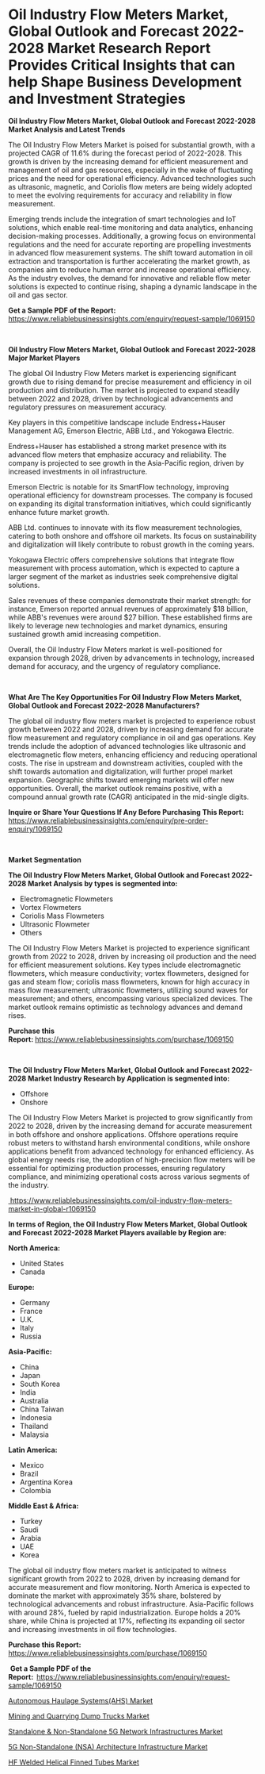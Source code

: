 <p><h1>Oil Industry Flow Meters Market, Global Outlook and Forecast 2022-2028 Market Research Report Provides Critical Insights that can help Shape Business Development and Investment Strategies</h1></p><p><strong>Oil Industry Flow Meters Market, Global Outlook and Forecast 2022-2028 Market Analysis and Latest Trends</strong></p>
<p><p>The Oil Industry Flow Meters Market is poised for substantial growth, with a projected CAGR of 11.6% during the forecast period of 2022-2028. This growth is driven by the increasing demand for efficient measurement and management of oil and gas resources, especially in the wake of fluctuating prices and the need for operational efficiency. Advanced technologies such as ultrasonic, magnetic, and Coriolis flow meters are being widely adopted to meet the evolving requirements for accuracy and reliability in flow measurement.</p><p>Emerging trends include the integration of smart technologies and IoT solutions, which enable real-time monitoring and data analytics, enhancing decision-making processes. Additionally, a growing focus on environmental regulations and the need for accurate reporting are propelling investments in advanced flow measurement systems. The shift toward automation in oil extraction and transportation is further accelerating the market growth, as companies aim to reduce human error and increase operational efficiency. As the industry evolves, the demand for innovative and reliable flow meter solutions is expected to continue rising, shaping a dynamic landscape in the oil and gas sector.</p></p>
<p><strong>Get a Sample PDF of the Report:&nbsp;</strong> <a href="https://www.reliablebusinessinsights.com/enquiry/request-sample/1069150?utm_campaign=48&utm_medium=2&utm_source=Github&utm_content=ia&utm_term=11102024&utm_id=oil-industry-flow-meters-market-global-outlook-and-forecast-2022-2028">https://www.reliablebusinessinsights.com/enquiry/request-sample/1069150</a></p>
<p>&nbsp;</p>
<p><strong>Oil Industry Flow Meters Market, Global Outlook and Forecast 2022-2028 Major Market Players</strong></p>
<p><p>The global Oil Industry Flow Meters market is experiencing significant growth due to rising demand for precise measurement and efficiency in oil production and distribution. The market is projected to expand steadily between 2022 and 2028, driven by technological advancements and regulatory pressures on measurement accuracy.</p><p>Key players in this competitive landscape include Endress+Hauser Management AG, Emerson Electric, ABB Ltd., and Yokogawa Electric. </p><p>Endress+Hauser has established a strong market presence with its advanced flow meters that emphasize accuracy and reliability. The company is projected to see growth in the Asia-Pacific region, driven by increased investments in oil infrastructure.</p><p>Emerson Electric is notable for its SmartFlow technology, improving operational efficiency for downstream processes. The company is focused on expanding its digital transformation initiatives, which could significantly enhance future market growth.</p><p>ABB Ltd. continues to innovate with its flow measurement technologies, catering to both onshore and offshore oil markets. Its focus on sustainability and digitalization will likely contribute to robust growth in the coming years.</p><p>Yokogawa Electric offers comprehensive solutions that integrate flow measurement with process automation, which is expected to capture a larger segment of the market as industries seek comprehensive digital solutions.</p><p>Sales revenues of these companies demonstrate their market strength: for instance, Emerson reported annual revenues of approximately $18 billion, while ABB's revenues were around $27 billion. These established firms are likely to leverage new technologies and market dynamics, ensuring sustained growth amid increasing competition.</p><p>Overall, the Oil Industry Flow Meters market is well-positioned for expansion through 2028, driven by advancements in technology, increased demand for accuracy, and the urgency of regulatory compliance.</p></p>
<p>&nbsp;</p>
<p><strong>What Are The Key Opportunities For Oil Industry Flow Meters Market, Global Outlook and Forecast 2022-2028 Manufacturers?</strong></p>
<p><p>The global oil industry flow meters market is projected to experience robust growth between 2022 and 2028, driven by increasing demand for accurate flow measurement and regulatory compliance in oil and gas operations. Key trends include the adoption of advanced technologies like ultrasonic and electromagnetic flow meters, enhancing efficiency and reducing operational costs. The rise in upstream and downstream activities, coupled with the shift towards automation and digitalization, will further propel market expansion. Geographic shifts toward emerging markets will offer new opportunities. Overall, the market outlook remains positive, with a compound annual growth rate (CAGR) anticipated in the mid-single digits.</p></p>
<p><strong>Inquire or Share Your Questions If Any Before Purchasing This Report:</strong> <a href="https://www.reliablebusinessinsights.com/enquiry/pre-order-enquiry/1069150?utm_campaign=48&utm_medium=2&utm_source=Github&utm_content=ia&utm_term=11102024&utm_id=oil-industry-flow-meters-market-global-outlook-and-forecast-2022-2028">https://www.reliablebusinessinsights.com/enquiry/pre-order-enquiry/1069150</a></p>
<p>&nbsp;</p>
<p><strong>Market Segmentation</strong></p>
<p><strong>The Oil Industry Flow Meters Market, Global Outlook and Forecast 2022-2028 Market Analysis by types is segmented into:</strong></p>
<p><ul><li>Electromagnetic Flowmeters</li><li>Vortex Flowmeters</li><li>Coriolis Mass Flowmeters</li><li>Ultrasonic Flowmeter</li><li>Others</li></ul></p>
<p><p>The Oil Industry Flow Meters Market is projected to experience significant growth from 2022 to 2028, driven by increasing oil production and the need for efficient measurement solutions. Key types include electromagnetic flowmeters, which measure conductivity; vortex flowmeters, designed for gas and steam flow; coriolis mass flowmeters, known for high accuracy in mass flow measurement; ultrasonic flowmeters, utilizing sound waves for measurement; and others, encompassing various specialized devices. The market outlook remains optimistic as technology advances and demand rises.</p></p>
<p><strong>Purchase this Report:&nbsp;</strong><a href="https://www.reliablebusinessinsights.com/purchase/1069150?utm_campaign=48&utm_medium=2&utm_source=Github&utm_content=ia&utm_term=11102024&utm_id=oil-industry-flow-meters-market-global-outlook-and-forecast-2022-2028">https://www.reliablebusinessinsights.com/purchase/1069150</a></p>
<p>&nbsp;</p>
<p><strong>The Oil Industry Flow Meters Market, Global Outlook and Forecast 2022-2028 Market Industry Research by Application is segmented into:</strong></p>
<p><ul><li>Offshore</li><li>Onshore</li></ul></p>
<p><p>The Oil Industry Flow Meters Market is projected to grow significantly from 2022 to 2028, driven by the increasing demand for accurate measurement in both offshore and onshore applications. Offshore operations require robust meters to withstand harsh environmental conditions, while onshore applications benefit from advanced technology for enhanced efficiency. As global energy needs rise, the adoption of high-precision flow meters will be essential for optimizing production processes, ensuring regulatory compliance, and minimizing operational costs across various segments of the industry.</p></p>
<p><a href="https://www.reliablebusinessinsights.com/oil-industry-flow-meters-market-in-global-r1069150?utm_campaign=48&utm_medium=2&utm_source=Github&utm_content=ia&utm_term=11102024&utm_id=oil-industry-flow-meters-market-global-outlook-and-forecast-2022-2028">&nbsp;https://www.reliablebusinessinsights.com/oil-industry-flow-meters-market-in-global-r1069150</a></p>
<p><strong>In terms of Region, the Oil Industry Flow Meters Market, Global Outlook and Forecast 2022-2028 Market Players available by Region are:</strong></p>
<p>
    <p> <strong> North America: </strong>
        <ul>
            <li>United States</li>
            <li>Canada</li>
        </ul>
        </p> 
    <p> <strong> Europe: </strong>
        <ul>
            <li>Germany</li>
            <li>France</li>
            <li>U.K.</li>
            <li>Italy</li>
            <li>Russia</li>
        </ul>
        </p> 
    <p> <strong> Asia-Pacific: </strong>
        <ul>
            <li>China</li>
            <li>Japan</li>
            <li>South Korea</li>
            <li>India</li>
            <li>Australia</li>
            <li>China Taiwan</li>
            <li>Indonesia</li>
            <li>Thailand</li>
            <li>Malaysia</li>
        </ul>
        </p> 
    <p> <strong> Latin America: </strong>
        <ul>
            <li>Mexico</li>
            <li>Brazil</li>
            <li>Argentina Korea</li>
            <li>Colombia</li>
        </ul>
        </p> 
    <p> <strong> Middle East & Africa: </strong>
        <ul>
            <li>Turkey</li>
            <li>Saudi</li>
            <li>Arabia</li>
            <li>UAE</li>
            <li>Korea</li>
        </ul>
    </p>
    </p>
<p><p>The global oil industry flow meters market is anticipated to witness significant growth from 2022 to 2028, driven by increasing demand for accurate measurement and flow monitoring. North America is expected to dominate the market with approximately 35% share, bolstered by technological advancements and robust infrastructure. Asia-Pacific follows with around 28%, fueled by rapid industrialization. Europe holds a 20% share, while China is projected at 17%, reflecting its expanding oil sector and increasing investments in oil flow technologies.</p></p>
<p><strong>Purchase this Report: </strong><a href="https://www.reliablebusinessinsights.com/purchase/1069150?utm_campaign=48&utm_medium=2&utm_source=Github&utm_content=ia&utm_term=11102024&utm_id=oil-industry-flow-meters-market-global-outlook-and-forecast-2022-2028">https://www.reliablebusinessinsights.com/purchase/1069150</a></p>
<p>&nbsp;<strong>Get a Sample PDF of the Report:&nbsp;&nbsp;</strong><a href="https://www.reliablebusinessinsights.com/enquiry/request-sample/1069150?utm_campaign=48&utm_medium=2&utm_source=Github&utm_content=ia&utm_term=11102024&utm_id=oil-industry-flow-meters-market-global-outlook-and-forecast-2022-2028">https://www.reliablebusinessinsights.com/enquiry/request-sample/1069150</a></p>
<p><strong></strong></p>
<p><p><a href="https://www.linkedin.com/pulse/autonomous-haulage-systemsahs-market-insights-products-regional-kuvsf?utm_campaign=48&utm_medium=2&utm_source=Github&utm_content=ia&utm_term=11102024&utm_id=oil-industry-flow-meters-market-global-outlook-and-forecast-2022-2028">Autonomous Haulage Systems(AHS) Market</a></p><p><a href="https://www.linkedin.com/pulse/future-innovation-global-mining-quarrying-dump-trucks-market-xxzyf?utm_campaign=48&utm_medium=2&utm_source=Github&utm_content=ia&utm_term=11102024&utm_id=oil-industry-flow-meters-market-global-outlook-and-forecast-2022-2028">Mining and Quarrying Dump Trucks Market</a></p><p><a href="https://issuu.com/reportprime-2/docs/standalone-non-standalone-5g-networ_aa00aee045134c?utm_campaign=48&utm_medium=2&utm_source=Github&utm_content=ia&utm_term=11102024&utm_id=oil-industry-flow-meters-market-global-outlook-and-forecast-2022-2028">Standalone & Non-Standalone 5G Network Infrastructures Market</a></p><p><a href="https://issuu.com/reportprime-2/docs/5g-non-standalone-nsa-architecture-_ff1ce0a66e79b2?utm_campaign=48&utm_medium=2&utm_source=Github&utm_content=ia&utm_term=11102024&utm_id=oil-industry-flow-meters-market-global-outlook-and-forecast-2022-2028">5G Non-Standalone (NSA) Architecture Infrastructure Market</a></p><p><a href="https://www.linkedin.com/pulse/role-hf-welded-helical-finned-tubes-market-applications-petrochemical-fkiaf?utm_campaign=48&utm_medium=2&utm_source=Github&utm_content=ia&utm_term=11102024&utm_id=oil-industry-flow-meters-market-global-outlook-and-forecast-2022-2028">HF Welded Helical Finned Tubes Market</a></p></p>